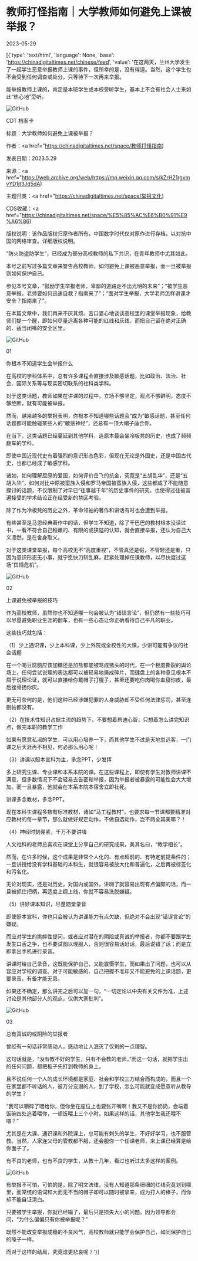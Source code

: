 # 教师打怪指南｜大学教师如何避免上课被举报？

2023-05-29

[{'type': 'text/html', 'language': None, 'base': 'https://chinadigitaltimes.net/chinese/feed', 'value': '在这两天，兰州大学发生了一起学生恶意举报教师上课的事件，但所幸的是，没有得逞。当然，这个学生也不会受到任何调查或处分，只等待下一次再来举报。

能举报教师上课的，肯定是本班学生或本校旁听学生，基本上不会有社会人士来如此“热心地”旁听。

![GitHub](https://chinadigitaltimes.net/chinese/files/2023/05/image-1685366528672.png)



CDT 档案卡

标题：大学教师如何避免上课被举报？

作者：<a href="https://chinadigitaltimes.net/space/教师打怪指南)

发表日期：2023.5.29

来源：<a href="https://web.archive.org/web/https://mp.weixin.qq.com/s/kZrH21rgvmvYD1jt3Jd5dA)

主题归类：<a href="https://chinadigitaltimes.net/space/举报文化)

CDS收藏：<a href="https://chinadigitaltimes.net/space/%E5%85%AC%E6%B0%91%E9%A6%86)

版权说明：该作品版权归原作者所有。中国数字时代仅对原作进行存档，以对抗中国的网络审查。详细版权说明。





“防火防盗防学生”，已经成为部分高校教师的私下共识，在青年教师中尤其如此。

本号之前写过多篇文章来警告高校教师，如何避免上课被恶意举报，而一旦被举报则如何保护自己。

参见本号文章，“鼓励学生举报老师，卑鄙的道路走不出光明的未来”；“被学生恶意举报，老师要如何迅速自救？指南来了”；“面对学生举报，大学老师怎样讲课才安全？指南来了”。

在本篇文章中，我们再来不厌其烦、苦口婆心地谈谈高校里的课堂举报现象，给教师们提一个醒，即如何尽量远离各种可能的红线和灰线，而把自己留在绝对正确的、适当闭嘴的安全区里。

![GitHub](https://chinadigitaltimes.net/chinese/files/2023/05/post-696564-6474a76ac617d.)

01

你根本不知道学生会举报什么

在高校的学科体系中，总有许多课程会直接涉及敏感话题，比如政治、法治、社会、国际关系等与现实密切联系的社科类学科。

对于这类话题，教师如果在讲课的过程中，立场不够坚定，观点不够鲜明，态度不够绝断，就有可能被举报。

然而，越来越多的举报表明，你根本不知道哪些话题会“成为”敏感话题，甚至任何话题都可能触碰某些人的“敏感神经”，还总有一顶大帽子适合你。

在当下，这类话题已经蔓延到其他学科，连原本最会坐冷板凳的历史，也成了频频翻车的学科。

即使中国近现代史有着强烈的意识形态色彩，但现在无论是外国史，还是中国古代史，也都已经成了敏感学科。

诸如，如何理解屈原的爱国，如何评价岳飞的抗金，究竟是“五胡乱华”，还是“五胡入华”，如何对比中原被蛮族入侵和罗马帝国被蛮族入侵，这些都成了不能随意探讨的话题，不仅限制了对早已“往事越千年”的历史事件的研究，也使得过往被普遍接受的学术结论正在经受新的禁区考验。

除了作为冷板凳的历史之外，革命领袖的著作和讲话有时也会遭到举报。

有些甚至是马恩经典著作中的话，但学生不知道，除了干巴巴的教材根本没读过书，一看不符合自己稚嫩的、有限的或狭隘的认知，就会直接举报，还认为自己大义凛然，是在舍身取义。

对于这类课堂举报，每个高校无不“高度重视”，不管真还是假，不管轻还是重，只因为意识形态无小事，就宁愿快刀斩乱麻，赶紧处理掉任课教师，以尽快度过这场“舆情危机”。

![GitHub](https://chinadigitaltimes.net/chinese/files/2023/05/post-696564-6474a76ad09d4.)

02

上课避免被举报的技巧

作为高校教师，虽然你也不知道哪一句会被认为“错误言论”，但仍然有一些技巧可以尽量避免职业生涯的翻车，也有一些心态让你正确看待自己平凡的职业。

这些技巧就包括：

（1）少上通识课，少上本科课，少上外院或全校性的大课，少讲可能有争议的社会话题

在一个喝豆腐脑应该加糖还是加盐都能被骂成猪头的时代，在一个极度撕裂的舆论场上，任何尝试说理的表达都可以被轻易地撕成碎片，而键盘上的各种意见根本不屑于说理论证，就可以直接给你戴帽子打棍子，甚至还要吃你肉喝你血寝你皮，最后挫骨扬你灰。

更无可奈何的是，他们这种已经涉嫌犯罪的人身威胁却不受任何法律惩罚，甚至连删帖都没有。

（2）在技术性知识占据主流的趋势下，不要想着启迪心智，只想着怎么讲完知识点，做完本职的教学工作

如果有愿意私淑的学生，可以用心培养一下，而其他学生不过是天地忽远客，一门课之后天涯再不相见，何必那么用心呢！

（3）讲课以照本宣科为主，多念PPT，少发挥

多上研究生课、专业课和本系本院的课。在这些课程上，即使有学生对教师讲课不满意，但多数情况下不会轻易去告密和举报，因为举报者被暴露的可能性会大大增加。而一旦暴露，他就会在本系本院本宿舍立即社死。

讲课多念教材，多念PPT。

现在本科生课程多数有标准教材，诸如“马工程教材”，也要求每一节课都要精准对应教材的每一章节，那么就做好规定动作，不做自选动作，岂不两全其美嘛？！

（4）神经时刻绷紧，千万不要讲嗨

人文社科的老师总喜欢在课堂上分享自己的研究成果，美其名曰，“教学相长”。

然而，在许多时候，这个成果是非常个人化的、有点超前的、有特定前提条件的；一旦讲授给没有学科基础的本科生，就很容易被放大化和普遍化，之后再被标签化和污名化。

无论对现实，还是对历史，对国内或国外，讲嗨了就容易出现有点偏颇的话，而一旦被抓住把柄，再适度上纲上线，你就不容易洗脱嫌疑。

（5）讲好课本知识，尽量随堂录音

即使照本宣科，你也只会被认为讲课能力有点欠缺，但绝对不会出现“错误言论”的嫌疑。

而应对学生的挑衅性提问，或者应对潜在的阴险或真诚的举报者，你都不要跟学生发生口舌之争，也不要试图以理服人，否则很容易话赶话，最后说错了话；而是立即拿出手机进行录音。

讲课时给自己录音，这既能保护自己，又能震慑学生，而如果出了问题，也可以从容应对学校的调查。对于可能敏感的、自己把握不准却又不能避免的上课话题，更要录音，有备才能无患。

如果还不确定，那么讲完之后可以加一句，“一切定论以中央有关文件为准，上述讨论是其他部分人的观点，仅供大家批判”。

![GitHub](https://chinadigitaltimes.net/chinese/files/2023/05/post-696564-6474a76ad94c4.)

03

总有真诚的或阴险的举报者

曾经有一句话非常感动人，感动地让人泯灭了仅剩的一点理智。

这句话就是，“没有教不好的学生，只有不会教的老师。”而这一句话，就把学生出的任何问题，都把板子先打到教师的身上。

且不说任何一个人的成长环境都是家庭、社会和学校三方结合而构成的，而且一个在家里都不听话的人，被万分宠溺的人，到了学校，怎么可能就变成愿意听从教导的学生？

“我可以嚼碎了喂给你，但你坐在座位上也要张开嘴啊！我又不是你奶奶，会端着饭碗四处追着喂你，一顿饭喂上三个小时。如果这样的话，其他学生我还喂不喂？”

尤其是在大课、通识课和外院课上，总可能有刺头的学生，不好好学习，也不服管教。当然，人家连父母的管教都不服，还会服你一个任课老师，来上课已经算是给你面子了。

有不良的老师，也有不良的学生，从教十几年，看过也听过太多这样的案例。

![GitHub](https://chinadigitaltimes.net/chinese/files/2023/05/post-696564-6474a76ae38b2.)

有举报不可怕，可怕的是，除了明文法律，没有人知道那条细细的红线究竟划到哪里，而笼统的语词和大而无不当的帽子却可以随时被拿来，成为打人的棒子，而你却不能自证清白。

只要被学生举报，你就已经输了，最后只是损失大小的问题。因为领导都会问，“为什么偏偏只有你被举报呢？”

既然不能改变举报成瘾的不良风气，高校教师就只能学会保护自己，如同保护自己的嗓子一样。

而对于这样的结局，究竟谁更悲哀呢？'}]